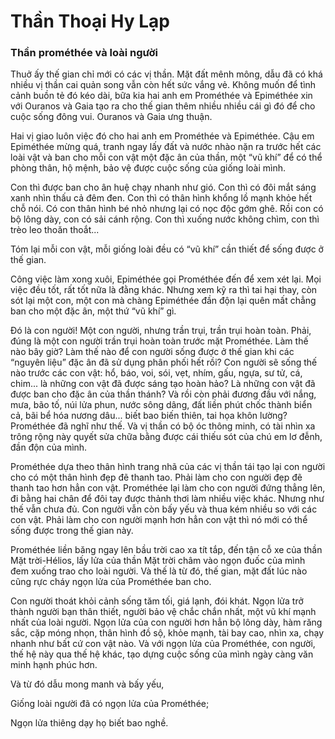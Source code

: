 # Thần Thoại Hy Lạp

### Thần prométhée và loài người

Thuở ấy thế gian chỉ mới có các vị thần. Mặt đất mênh mông, dẫu đã có khá nhiều vị thần cai quản song vẫn còn hết sức vắng vẻ. Không muốn để tình cảnh buồn tẻ đó kéo dài, bữa kia hai anh em Prométhée và Epiméthée xin với Ouranos và Gaia tạo ra cho thế gian thêm nhiều nhiều cái gì đó để cho cuộc sống đông vui. Ouranos và Gaia ưng thuận. 

Hai vị giao luôn việc đó cho hai anh em Prométhée và Epiméthée. Cậu em Epiméthée mừng quá, tranh ngay lấy đất và nước nhào nặn ra trước hết các loài vật và ban cho mỗi con vật một đặc ân của thần, một “vũ khí” để có thể phòng thân, hộ mệnh, bảo vệ được cuộc sống của giống loài mình. 

Con thì được ban cho ân huệ chạy nhanh như gió. Con thì có đôi mắt sáng xanh nhìn thấu cả đêm đen. Con thì có thân hình khổng lồ mạnh khỏe hết chỗ nói. Có con thân hình bé nhỏ nhưng lại có nọc độc gớm ghê. Rồi con có bộ lông dày, con có sải cánh rộng. Con thì xuống nước không chìm, con thì trèo leo thoăn thoắt... 

Tóm lại mỗi con vật, mỗi giống loài đều có “vũ khí” cần thiết để sống được ở thế gian.

Công việc làm xong xuôi, Epiméthée gọi Prométhée đến để xem xét lại. Mọi việc đều tốt, rất tốt nữa là đằng khác. Nhưng xem kỹ ra thì tai hại thay, còn sót lại một con, một con mà chàng Epiméthée đần độn lại quên mất chẳng ban cho một đặc ân, một thứ “vũ khí” gì. 

Đó là con người! Một con người, nhưng trần trụi, trần trụi hoàn toàn. Phải, đúng là một con người trần trụi hoàn toàn trước mặt Prométhée. Làm thế nào bây giờ? Làm thế nào để con người sống được ở thế gian khi các “nguyên liệu” đặc ân đã sử dụng phân phối hết rồi? Con người sẽ sống thế nào trước các con vật: hổ, báo, voi, sói, vẹt, nhím, gấu, ngựa, sư tử, cá, chim... là những con vật đã được sáng tạo hoàn hảo? Là những con vật đã được ban cho đặc ân của thần thánh? Và rồi còn phải đương đầu với nắng, mưa, bão tố, núi lửa phun, nước sông dâng, đất liền phút chốc thành biển cả, bãi bể hóa nương dâu... biết bao biến thiên, tai họa khôn lường? Prométhée đã nghĩ như thế. Và vị thần có bộ óc thông minh, có tài nhìn xa trông rộng này quyết sửa chữa bằng được cái thiếu sót của chú em lơ đễnh, đần độn của mình. 

Prométhée dựa theo thân hình trang nhã của các vị thần tái tạo lại con người cho có một thân hình đẹp đẽ thanh tao. Phải làm cho con người đẹp đẽ thanh tao hơn hẳn con vật. Prométhée lại làm cho con người đứng thẳng lên, đi bằng hai chân để đôi tay được thảnh thơi làm nhiều việc khác. Nhưng như thế vẫn chưa đủ. Con người vẫn còn bấy yếu và thua kém nhiều so với các con vật. Phải làm cho con người mạnh hơn hẳn con vật thì nó mới có thể sống được trong thế gian này.

Prométhée liền băng ngay lên bầu trời cao xa tít tắp, đến tận cỗ xe của thần Mặt trời-Hélios, lấy lửa của thần Mặt trời châm vào ngọn đuốc của mình đem xuống trao cho loài người. Và thế là từ đó, thế gian, mặt đất lúc nào cũng rực cháy ngọn lửa của Prométhée ban cho. 

Con người thoát khỏi cảnh sống tăm tối, giá lạnh, đói khát. Ngọn lửa trở thành người bạn thân thiết, người bảo vệ chắc chắn nhất, một vũ khí mạnh nhất của loài người. Ngọn lửa của con người hơn hẳn bộ lông dày, hàm răng sắc, cặp móng nhọn, thân hình đồ sộ, khỏe mạnh, tài bay cao, nhìn xa, chạy nhanh như bất cứ con vật nào. Và với ngọn lửa của Prométhée, con người, thế hệ này qua thế hệ khác, tạo dựng cuộc sống của mình ngày càng văn minh hạnh phúc hơn.

Và từ đó dẫu mong manh và bấy yếu,

Giống loài người đã có ngọn lửa của Prométhée;

Ngọn lửa thiêng dạy họ biết bao nghề.

